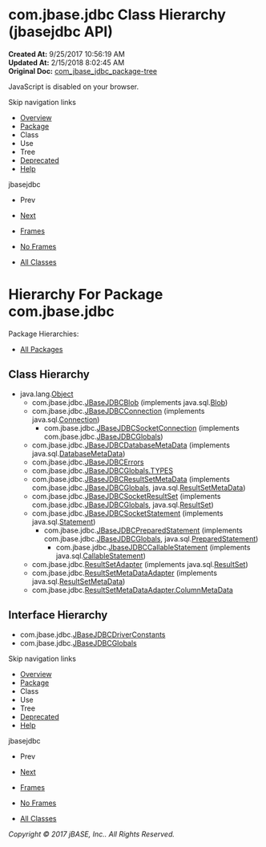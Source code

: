 # com.jbase.jdbc Class Hierarchy (jbasejdbc   API)

**Created At:** 9/25/2017 10:56:19 AM  
**Updated At:** 2/15/2018 8:02:45 AM  
**Original Doc:** [com_jbase_jdbc_package-tree](https://docs.jbase.com/39228-jdbc/com_jbase_jdbc_package-tree)  


JavaScript is disabled on your browser.

Skip navigation links

- [Overview](../../../overview-summary.html)
- [Package](/39228-jdbc/com_jbase_jdbc_package-summary)
- Class
- Use
- Tree
- [Deprecated](../../../deprecated-list.html)
- [Help](../../../help-doc.html)


jbasejdbc <br>

- Prev
- [Next](/39230-driver/com_jbase_jdbc_driver_package-tree)


- [Frames](../../../index.html?com/jbase/jdbc//39228-jdbc/com_jbase_jdbc_package-tree)
- [No Frames](/39228-jdbc/com_jbase_jdbc_package-tree)


- [All Classes](../../../allclasses-noframe.html)

# Hierarchy For Package com.jbase.jdbc
Package Hierarchies:
- [All Packages](../../../overview-tree.html)

## Class Hierarchy

- java.lang.[Object](http://java.sun.com/j2se/1.5.0/docs/api/java/lang/Object.html?is-external=true "class or interface in java.lang")
    - com.jbase.jdbc.[JBaseJDBCBlob](/39228-jdbc/com_jbase_jdbc_jbasejdbcblob "class in com.jbase.jdbc") (implements java.sql.[Blob](http://java.sun.com/j2se/1.5.0/docs/api/java/sql/Blob.html?is-external=true "class or interface in java.sql"))
    - com.jbase.jdbc.[JBaseJDBCConnection](/39228-jdbc/com_jbase_jdbc_jbasejdbcconnection "class in com.jbase.jdbc") (implements java.sql.[Connection](http://java.sun.com/j2se/1.5.0/docs/api/java/sql/Connection.html?is-external=true "class or interface in java.sql"))
        - com.jbase.jdbc.[JBaseJDBCSocketConnection](/39228-jdbc/com_jbase_jdbc_jbasejdbcsocketconnection "class in com.jbase.jdbc") (implements com.jbase.jdbc.[JBaseJDBCGlobals](/39228-jdbc/com_jbase_jdbc_JBaseJDBCGlobals "interface in com.jbase.jdbc"))
    - com.jbase.jdbc.[JBaseJDBCDatabaseMetaData](/39228-jdbc/com_jbase_jdbc_jbasejdbcdatabasemetadata "class in com.jbase.jdbc") (implements java.sql.[DatabaseMetaData](http://java.sun.com/j2se/1.5.0/docs/api/java/sql/DatabaseMetaData.html?is-external=true "class or interface in java.sql"))
    - com.jbase.jdbc.[JBaseJDBCErrors](/39228-jdbc/com_jbase_jdbc_JBaseJDBCErrors "class in com.jbase.jdbc")
    - com.jbase.jdbc.[JBaseJDBCGlobals.TYPES](/39228-jdbc/com_jbase_jdbc_JBaseJDBCGlobals.TYPES "class in com.jbase.jdbc")
    - com.jbase.jdbc.[JBaseJDBCResultSetMetaData](/39228-jdbc/com_jbase_jdbc_JBaseJDBCResultSetMetaData "class in com.jbase.jdbc") (implements com.jbase.jdbc.[JBaseJDBCGlobals](/39228-jdbc/com_jbase_jdbc_JBaseJDBCGlobals "interface in com.jbase.jdbc"), java.sql.[ResultSetMetaData](http://java.sun.com/j2se/1.5.0/docs/api/java/sql/ResultSetMetaData.html?is-external=true "class or interface in java.sql"))
    - com.jbase.jdbc.[JBaseJDBCSocketResultSet](/39228-jdbc/com_jbase_jdbc_jbasejdbcsocketresultset "class in com.jbase.jdbc") (implements com.jbase.jdbc.[JBaseJDBCGlobals](/39228-jdbc/com_jbase_jdbc_JBaseJDBCGlobals "interface in com.jbase.jdbc"), java.sql.[ResultSet](http://java.sun.com/j2se/1.5.0/docs/api/java/sql/ResultSet.html?is-external=true "class or interface in java.sql"))
    - com.jbase.jdbc.[JBaseJDBCSocketStatement](/39228-jdbc/com_jbase_jdbc_jbasejdbcsocketstatement "class in com.jbase.jdbc") (implements java.sql.[Statement](http://java.sun.com/j2se/1.5.0/docs/api/java/sql/Statement.html?is-external=true "class or interface in java.sql"))
        - com.jbase.jdbc.[JBaseJDBCPreparedStatement](/39228-jdbc/com_jbase_jdbc_jbasejdbcpreparedstatement "class in com.jbase.jdbc") (implements com.jbase.jdbc.[JBaseJDBCGlobals](/39228-jdbc/com_jbase_jdbc_JBaseJDBCGlobals "interface in com.jbase.jdbc"), java.sql.[PreparedStatement](http://java.sun.com/j2se/1.5.0/docs/api/java/sql/PreparedStatement.html?is-external=true "class or interface in java.sql"))
            - com.jbase.jdbc.[JbaseJDBCCallableStatement](/39228-jdbc/com_jbase_jdbc_jbasejdbccallablestatement "class in com.jbase.jdbc") (implements java.sql.[CallableStatement](http://java.sun.com/j2se/1.5.0/docs/api/java/sql/CallableStatement.html?is-external=true "class or interface in java.sql"))
    - com.jbase.jdbc.[ResultSetAdapter](/39228-jdbc/com_jbase_jdbc_ResultSetAdapter "class in com.jbase.jdbc") (implements java.sql.[ResultSet](http://java.sun.com/j2se/1.5.0/docs/api/java/sql/ResultSet.html?is-external=true "class or interface in java.sql"))
    - com.jbase.jdbc.[ResultSetMetaDataAdapter](/39228-jdbc/com_jbase_jdbc_ResultSetMetaDataAdapter "class in com.jbase.jdbc") (implements java.sql.[ResultSetMetaData](http://java.sun.com/j2se/1.5.0/docs/api/java/sql/ResultSetMetaData.html?is-external=true "class or interface in java.sql"))
    - com.jbase.jdbc.[ResultSetMetaDataAdapter.ColumnMetaData](/39228-jdbc/com_jbase_jdbc_ResultSetMetaDataAdapter.ColumnMetaData "class in com.jbase.jdbc")


## Interface Hierarchy

- com.jbase.jdbc.[JBaseJDBCDriverConstants](/39228-jdbc/com_jbase_jdbc_JBaseJDBCDriverConstants "interface in com.jbase.jdbc")
- com.jbase.jdbc.[JBaseJDBCGlobals](/39228-jdbc/com_jbase_jdbc_JBaseJDBCGlobals "interface in com.jbase.jdbc")

Skip navigation links

- [Overview](../../../overview-summary.html)
- [Package](/39228-jdbc/com_jbase_jdbc_package-summary)
- Class
- Use
- Tree
- [Deprecated](../../../deprecated-list.html)
- [Help](../../../help-doc.html)


jbasejdbc <br>

- Prev
- [Next](/39230-driver/com_jbase_jdbc_driver_package-tree)


- [Frames](../../../index.html?com/jbase/jdbc//39228-jdbc/com_jbase_jdbc_package-tree)
- [No Frames](/39228-jdbc/com_jbase_jdbc_package-tree)


- [All Classes](../../../allclasses-noframe.html)

*Copyright © 2017 jBASE, Inc.. All Rights Reserved.*
